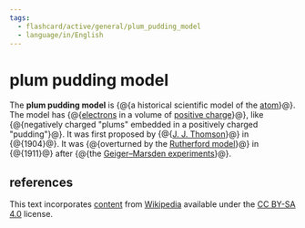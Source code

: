 ```yaml
---
tags:
  - flashcard/active/general/plum_pudding_model
  - language/in/English
---
```


# plum pudding model

The __plum pudding model__ is {@{a historical scientific model of the [atom](atom.md)}@}. The model has {@{[electrons](electron.md) in a volume of [positive charge](electric%20charge.md)}@}, like {@{negatively charged "plums" embedded in a positively charged "pudding"}@}. It was first proposed by {@{[J. J. Thomson](J.%20J.%20Thomson.md)}@} in {@{1904}@}. It was {@{overturned by the [Rutherford model](Rutherford%20model.md)}@} in {@{1911}@} after {@{the [Geiger–Marsden experiments](Geiger–Marsden%20experiments.md)}@}.

## references

This text incorporates [content](https://en.wikipedia.org/wiki/plum_pudding_model) from [Wikipedia](Wikipedia.md) available under the [CC BY-SA 4.0](https://creativecommons.org/licenses/by-sa/4.0/) license.
